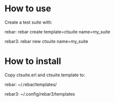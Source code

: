 # How to use
Create a test suite with:

rebar:
rebar create template=ctsuite name=my_suite

rebar3:
rebar new ctsuite name=my_suite

# How to install
Copy ctsuite.erl and ctsuite.template to:

rebar:
~/.rebar/templates/

rebar3:
~/.config/rebar3/templates
